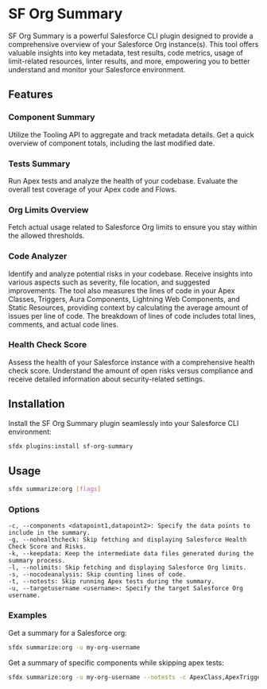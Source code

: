 # SF Org Summary

SF Org Summary is a powerful Salesforce CLI plugin designed to provide a comprehensive overview of your Salesforce Org instance(s). This tool offers valuable insights into key metadata, test results, code metrics, usage of limit-related resources, linter results, and more, empowering you to better understand and monitor your Salesforce environment.

## Features

### Component Summary

Utilize the Tooling API to aggregate and track metadata details. Get a quick overview of component totals, including the last modified date.

### Tests Summary

Run Apex tests and analyze the health of your codebase. Evaluate the overall test coverage of your Apex code and Flows.

### Org Limits Overview

Fetch actual usage related to Salesforce Org limits to ensure you stay within the allowed thresholds.

### Code Analyzer

Identify and analyze potential risks in your codebase. Receive insights into various aspects such as severity, file location, and suggested improvements. The tool also measures the lines of code in your Apex Classes, Triggers, Aura Components, Lightning Web Components, and Static Resources, providing context by calculating the average amount of issues per line of code. The breakdown of lines of code includes total lines, comments, and actual code lines.

### Health Check Score

Assess the health of your Salesforce instance with a comprehensive health check score. Understand the amount of open risks versus compliance and receive detailed information about security-related settings.

## Installation

Install the SF Org Summary plugin seamlessly into your Salesforce CLI environment:

```bash
sfdx plugins:install sf-org-summary
```

## Usage

```bash
sfdx summarize:org [flags]
```

### Options

    -c, --components <datapoint1,datapoint2>: Specify the data points to include in the summary.
    -g, --nohealthcheck: Skip fetching and displaying Salesforce Health Check Score and Risks.
    -k, --keepdata: Keep the intermediate data files generated during the summary process.
    -l, --nolimits: Skip fetching and displaying Salesforce Org limits.
    -s, --nocodeanalysis: Skip counting lines of code.
    -t, --notests: Skip running Apex tests during the summary.
    -u, --targetusername <username>: Specify the target Salesforce Org username.

### Examples

Get a summary for a Salesforce org:
```bash
sfdx summarize:org -u my-org-username
```
Get a summary of specific components while skipping apex tests:
```bash
sfdx summarize:org -u my-org-username --notests -c ApexClass,ApexTrigger,LightningComponentBundle
```